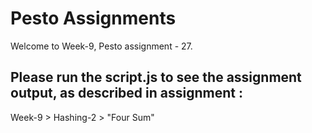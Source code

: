 # Pesto Assignments  

Welcome to Week-9, Pesto assignment - 27.

## Please run the script.js to see the assignment output, as described in assignment :
Week-9 > Hashing-2 > "Four Sum"